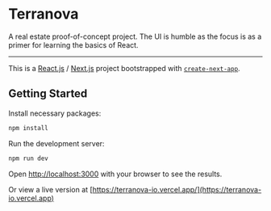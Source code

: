 # Terranova
A real estate proof-of-concept project. The UI is humble as the focus is as a primer for learning the basics of React.

------

This is a [React.js](https://react.dev) / [Next.js](https://nextjs.org) project bootstrapped with [`create-next-app`](https://nextjs.org/docs/pages/api-reference/create-next-app).

## Getting Started

Install necessary packages:
```bash
npm install
```

Run the development server:

```bash
npm run dev
```

Open [http://localhost:3000](http://localhost:3000) with your browser to see the results.

Or view a live version at [https://terranova-io.vercel.app/](https://terranova-io.vercel.app)
